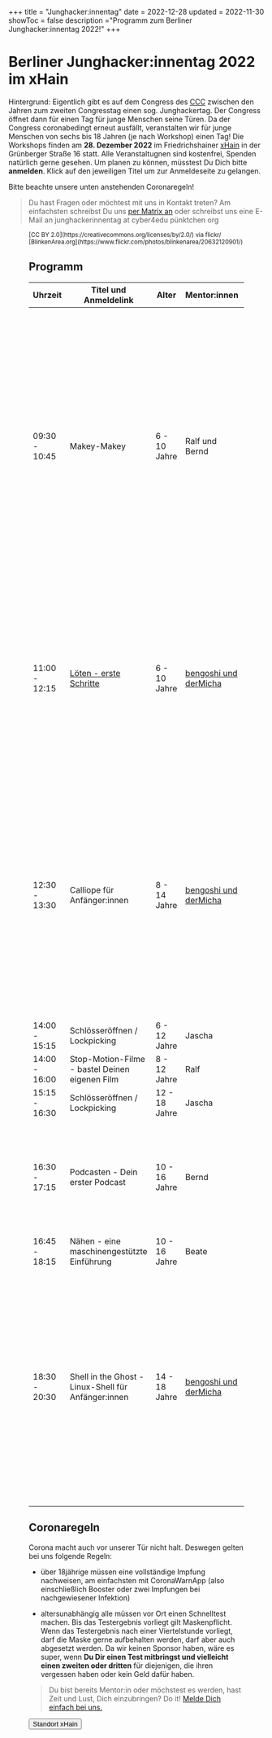 +++
title = "Junghacker:innentag"
date = 2022-12-28
updated = 2022-11-30
showToc = false
description ="Programm zum Berliner Junghacker:innentag 2022!"
+++

<script lang="ts">
    import Button from '$lib/components/Button.svelte';
    import Figure from '$lib/components/Figure.svelte';
    import UserRectangle from "phosphor-svelte/lib/UserRectangle";
</script>

# Berliner Junghacker:innentag 2022 im xHain

Hintergrund: Eigentlich gibt es auf dem Congress des [CCC](https://ccc.de) zwischen den Jahren zum zweiten Congresstag einen sog. Junghackertag. Der Congress öffnet dann für einen Tag für junge Menschen seine Türen. Da der Congress coronabedingt erneut ausfällt, veranstalten wir für junge Menschen von sechs bis 18 Jahren (je nach Workshop) einen Tag! Die Workshops finden am **28. Dezember 2022** im Friedrichshainer [xHain](https://x-hain.de/de/) in der Grünberger Straße 16 statt. Alle Veranstaltugnen sind kostenfrei, Spenden natürlich gerne gesehen. Um planen zu können, müsstest Du Dich bitte **anmelden**. Klick auf den jeweiligen Titel um zur Anmeldeseite zu gelangen.

Bitte beachte unsere unten anstehenden Coronaregeln!

> Du hast Fragen oder möchtest mit uns in Kontakt treten? Am einfachsten schreibst Du uns [per Matrix an](https://matrix.to/#/#junghackerinnentag:x-hain.de) oder schreibst uns eine E-Mail an junghackerinnentag at cyber4edu pünktchen org

<Figure src="/images/future-hacker.jpg" alt="Junghacker:in bei der Arbeit" />
<small>
[CC BY 2.0](https://creativecommons.org/licenses/by/2.0/) via flickr/ [BlinkenArea.org](https://www.flickr.com/photos/blinkenarea/20632120901/)
</small>

## Programm

| Uhrzeit       | Titel und Anmeldelink                                                                  | Alter         | Mentor:innen                                          | max. Teilnehmende | Worum geht's                                                                                                                                                                                                                                                                                                                                                                                                                                                                                        |
| ------------- | -------------------------------------------------------------------------------------- | ------------- | ----------------------------------------------------- | ----------------- | --------------------------------------------------------------------------------------------------------------------------------------------------------------------------------------------------------------------------------------------------------------------------------------------------------------------------------------------------------------------------------------------------------------------------------------------------------------------------------------------------- |
| 09:30 - 10:45 | Makey-Makey                                                                            | 6 - 10 Jahre  | Ralf und Bernd                                        | 10                | Makey-Makey ist eine kleine Platine, mit der ihr aus allen stromleitenden Materialien (Alufolie, Knete, Obst usw.) euren Computer bedient. Damit lassen sich einfache Computerspiele steuern oder Musikinstrumente bauen und über den Computer ansteuern. Eurer Kreativität sind dabei kaum Grenzen gesetzt. Geeignet für kreative Kids, die Spaß haben, Konstruktion und Steuerung eines Controllers selbst in die Hand zu nehmen und sich nicht mehr mit fertigen Lösungen zufriedengeben wollen. |
| 11:00 - 12:15 | [Löten - erste Schritte](https://zen.coderdojo.com/dojos/de/berlin/berlin-mitte-xhain) | 6 - 10 Jahre  | [bengoshi und derMicha](https://coderdojo.red/about/) | 10                | Schon mal gelötet? Nicht? Dann wird es aber Zeit! Mit fertigen Bausätzen lernst Du, auf welcher Seite der Lötkolben heiß wird und wie Du Bauteile verbindest. Am Ende hast Du ein tolles Ergebnis, dass Du mitnehmen kannst! Kinder mit längeren Haaren sollten bitte ein Haargummi mitnehmen, damit die Veranstaltung nicht den Frisörbesuch erspart.                                                                                                                                              |
| 12:30 - 13:30 | Calliope für Anfänger:innen                                                            | 8 - 14 Jahre  | [bengoshi und derMicha](https://coderdojo.red/about/) | 10                | Der Calliope ist quasi ein kleiner Computer mit vielen Sensoren, ein paar LED und wird über eine mit grafischen Elementen programmiert. Wenn Du also noch keine oder kaum Programmiererfahrung hast, ist das der perfekte Einstieg. Am Ende kannst Du einen Würfel programmieren, der neue Zahlen anzeigt, nachdem Du ihn geschüttelt hast. Und vielleicht kannst Du sogar mit anderen über eine Funkverbindung gegeneinander spielen.                                                              |
| 14:00 - 15:15 | Schlösseröffnen / Lockpicking                                                          | 6 - 12 Jahre  | Jascha                                                | 10                | Beschreibung kommt                                                                                                                                                                                                                                                                                                                                                                                                                                                                                  |
| 14:00 - 16:00 | Stop-Motion-Filme - bastel Deinen eigenen Film                                         | 8 - 12 Jahre  | Ralf                                                  | 10                | Beschreibung kommt                                                                                                                                                                                                                                                                                                                                                                                                                                                                                  |
| 15:15 - 16:30 | Schlösseröffnen / Lockpicking                                                          | 12 - 18 Jahre | Jascha                                                | 10                | Beschreibung kommt                                                                                                                                                                                                                                                                                                                                                                                                                                                                                  |
| 16:30 - 17:15 | Podcasten - Dein erster Podcast                                                        | 10 - 16 Jahre | Bernd                                                 | 6                 | Podcast, wie kommt mein Hörspiel ins Internet? Wie geht das, was braucht man und wie fange ich an? Wenn Ihr Euch diese Fragen gestellt habt, kommt vorbei und wir helfen Euch bei den ersten Schritte zum eigenen Podcast.                                                                                                                                                                                                                                                                          |
| 16:45 - 18:15 | Nähen - eine maschinengestützte Einführung                                             | 10 - 16 Jahre | Beate                                                 | XX                | Beschreibung kommt                                                                                                                                                                                                                                                                                                                                                                                                                                                                                  |
| 18:30 - 20:30 | Shell in the Ghost - Linux-Shell für Anfänger:innen                                    | 14 - 18 Jahre | [bengoshi und derMicha](https://coderdojo.red/about/) | 12                | In vielen Filmen, in dem Hacker:innen dargestellt werden, seht ihr diese mysteriöse Shell, über die Server in Rechenzentren angesteuert werden. Hier wollen wir euch auf eine kleine Reise mitnehmen und das ganze entzaubern. Du brauchst keine Vorkenntnisse, keinen Linux-Rechner, sondern nur Dein eigenes Notebook (kein Tablet!). Falls Du kein eigenes Gerät hast, sag rechtzeitig Bescheid, dann bereiten wir Dir ein Leihgerät vor.                                                        |

## Coronaregeln

Corona macht auch vor unserer Tür nicht halt. Deswegen gelten bei uns folgende Regeln:

- über 18jährige müssen eine vollständige Impfung nachweisen, am einfachsten mit CoronaWarnApp (also einschließlich Booster oder zwei Impfungen bei nachgewiesener Infektion)

- altersunabhängig alle müssen vor Ort einen Schnelltest machen. Bis das Testergebnis vorliegt gilt Maskenpflicht. Wenn das Testergebnis nach einer Viertelstunde vorliegt, darf die Maske gerne aufbehalten werden, darf aber auch abgesetzt werden. Da wir keinen Sponsor haben, wäre es super, wenn **Du Dir einen Test mitbringst und vielleicht einen zweiten oder dritten** für diejenigen, die ihren vergessen haben oder kein Geld dafür haben.

> Du bist bereits Mentor:in oder möchstest es werden, hast Zeit und Lust, Dich einzubringen? Do it! [Melde Dich einfach bei uns.](https://matrix.to/#/#junghackerinnentag:x-hain.de)

<div class="flex justify-center">
    <Button href="https://routing.openstreetmap.de/?z=17&center=52.512803%2C13.449798&loc=52.512790%2C13.449777&hl=de&alt=0&srv=1#">
        <UserRectangle size={24} /> Standort xHain
    </Button>
</div>
